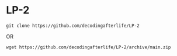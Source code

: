 # LP-2

```
git clone https://github.com/decodingafterlife/LP-2
```
OR

```
wget https://github.com/decodingafterlife/LP-2/archive/main.zip
```
